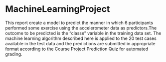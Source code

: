 # MachineLearningProject
This report create a model to predict the manner in which 6 participants performed some exercise using the accelerometer data as predictors.The outcome to be predicted is the “classe” variable in the training data set. The machine learning algorithm described here is applied to the 20 test cases available in the test data and the predictions are submitted in appropriate format according to the Course Project Prediction Quiz for automated grading.
